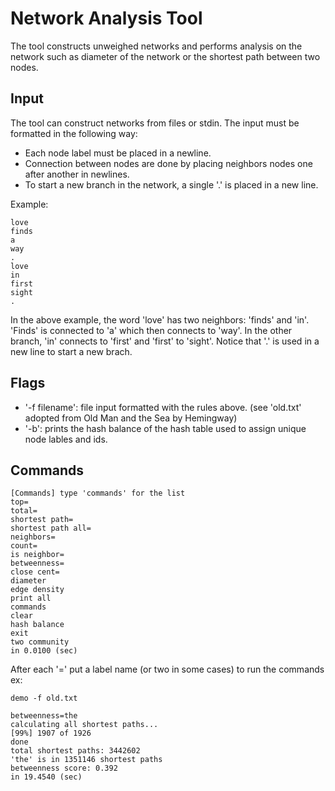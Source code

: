# Network Analysis Tool
The tool constructs unweighed networks and performs analysis on the network such as diameter of the network or the shortest path between two nodes.

## Input
The tool can construct networks from files or stdin. The input must be formatted in the following way:
- Each node label must be placed in a newline.
- Connection between nodes are done by placing neighbors nodes one after another in newlines.
- To start a new branch in the network, a single '.' is placed in a new line. 

Example:
```
love
finds
a
way
.
love
in
first
sight
. 
```
In the above example, the word 'love' has two neighbors: 'finds' and 'in'. 'Finds' is connected to 'a' which then connects to 'way'.
In the other branch, 'in' connects to 'first' and 'first' to 'sight'. Notice that '.' is used in a new line to start a new brach.

## Flags

- '-f filename':  file input formatted with the rules above. (see 'old.txt' adopted from Old Man and the Sea by Hemingway)
- '-b': prints the hash balance of the hash table used to assign unique node lables and ids.

## Commands
  ```
  [Commands] type 'commands' for the list
 top=
 total=
 shortest path=
 shortest path all=
 neighbors=
 count=
 is neighbor=
 betweenness=
 close cent=
 diameter
 edge density
 print all
 commands
 clear
 hash balance
 exit
 two community
in 0.0100 (sec)
  ```
  
After each '=' put a label name (or two in some cases) to run the commands
ex:
  ```
  demo -f old.txt
  
  betweenness=the
calculating all shortest paths...
[99%] 1907 of 1926
done
total shortest paths: 3442602
'the' is in 1351146 shortest paths
betweenness score: 0.392
in 19.4540 (sec)
  ```
  
